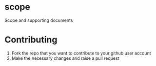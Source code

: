 # scope
Scope and supporting documents


# Contributing

1. Fork the repo that you want to contribute to your github user account
2. Make the necessary changes and raise a pull request
